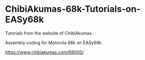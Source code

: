 # ChibiAkumas-68k-Tutorials-on-EASy68k
Tutorials from the website of ChibiAkumas.

Assembly coding for Motorola 68k on EASy68k.

https://www.chibiakumas.com/68000/
